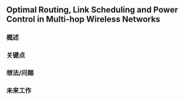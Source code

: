 ## Optimal Routing, Link Scheduling and Power Control in Multi-hop Wireless Networks


### 概述


### 关键点



### 想法/问题


### 未来工作
 





